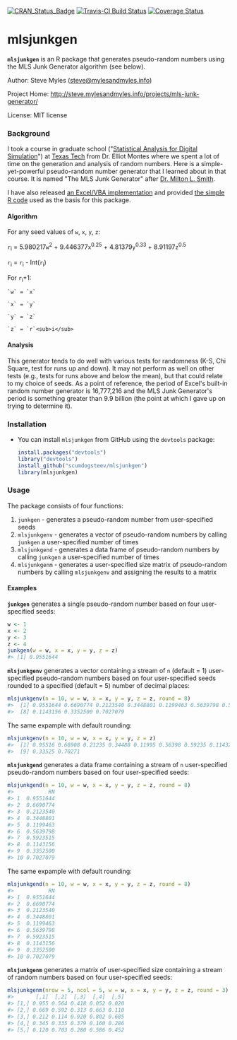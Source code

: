 <!-- README.md is generated from README.Rmd. Please edit that file -->
[![CRAN\_Status\_Badge](http://www.r-pkg.org/badges/version/mlsjunkgen)](http://cran.r-project.org/package=mlsjunkgen) [![Travis-CI Build Status](https://travis-ci.org/scumdogsteev/mlsjunkgen.svg?branch=master)](https://travis-ci.org/scumdogsteev/mlsjunkgen) [![Coverage Status](https://img.shields.io/coveralls/scumdogsteev/mlsjunkgen.svg)](https://coveralls.io/r/mlsjunkgen/mlsjunkgen?branch=master)

mlsjunkgen
==========

**`mlsjunkgen`** is an R package that generates pseudo-random numbers using the MLS Junk Generator algorithm (see below).

Author: Steve Myles (<steve@mylesandmyles.info>)

Project Home: <http://steve.mylesandmyles.info/projects/mls-junk-generator/>

License: MIT license

### Background

I took a course in graduate school ("[Statistical Analysis for Digital Simulation](http://www.depts.ttu.edu/officialpublications/courses/ie.php#ie_5000)") at [Texas Tech](http://www.ttu.edu/) from Dr. Elliot Montes where we spent a lot of time on the generation and analysis of random numbers. Here is a simple-yet-powerful pseudo-random number generator that I learned about in that course. It is named "The MLS Junk Generator" after [Dr. Milton L. Smith](http://www.depts.ttu.edu/ieweb/faculty/faculty.php?name=Milton%20Smith).

I have also released [an Excel/VBA implementation](https://github.com/scumdogsteev/mls-junk-generator) and provided [the simple R code](https://github.com/scumdogsteev/mls-junk-generatR) used as the basis for this package.

#### Algorithm

For any seed values of `w`, `x`, `y`, `z`:

`r`<sub>i</sub> = 5.980217`w`<sup>2</sup> + 9.446377`x`<sup>0.25</sup> + 4.81379`y`<sup>0.33</sup> + 8.91197`z`<sup>0.5</sup>

`r`<sub>i</sub> = `r`<sub>i</sub> - Int(`r`<sub>i</sub>)

For `r`<sub>i</sub>+1:

    `w` = `x`  

    `x` = `y`  

    `y` = `z`  

    `z` = `r`<sub>i</sub>

#### Analysis

This generator tends to do well with various tests for randomness (K-S, Chi Square, test for runs up and down). It may not perform as well on other tests (e.g., tests for runs above and below the mean), but that could relate to my choice of seeds. As a point of reference, the period of Excel's built-in random number generator is 16,777,216 and the MLS Junk Generator's period is something greater than 9.9 billion (the point at which I gave up on trying to determine it).

### Installation

-   You can install `mlsjunkgen` from GitHub using the `devtools` package:

    ``` r
    install.packages("devtools")
    library("devtools")
    install_github("scumdogsteev/mlsjunkgen")
    library(mlsjunkgen)
    ```

### Usage

The package consists of four functions:

1.  `junkgen` - generates a pseudo-random number from user-specified seeds
2.  `mlsjunkgenv` - generates a vector of pseudo-random numbers by calling `junkgen` a user-specified number of times
3.  `mlsjunkgend` - generates a data frame of pseudo-random numbers by calling `junkgen` a user-specified number of times
4.  `mlsjunkgenm` - generates a user-specified size matrix of pseudo-random numbers by calling `mlsjunkgenv` and assigning the results to a matrix

#### Examples

**`junkgen`** generates a single pseudo-random number based on four user-specified seeds:

``` r
w <- 1
x <- 2
y <- 3
z <- 4
junkgen(w = w, x = x, y = y, z = z)
#> [1] 0.9551644
```

**`mlsjunkgenv`** generates a vector containing a stream of `n` (default = 1) user-specified pseudo-random numbers based on four user-specified seeds rounded to a specified (default = 5) number of decimal places:

``` r
mlsjunkgenv(n = 10, w = w, x = x, y = y, z = z, round = 8)
#>  [1] 0.9551644 0.6690774 0.2123540 0.3448801 0.1199463 0.5639798 0.5923515
#>  [8] 0.1143156 0.3352500 0.7027079
```

The same expample with default rounding:

``` r
mlsjunkgenv(n = 10, w = w, x = x, y = y, z = z)
#>  [1] 0.95516 0.66908 0.21235 0.34488 0.11995 0.56398 0.59235 0.11432
#>  [9] 0.33525 0.70271
```

**`mlsjunkgend`** generates a data frame containing a stream of `n` user-specified pseudo-random numbers based on four user-specified seeds:

``` r
mlsjunkgend(n = 10, w = w, x = x, y = y, z = z, round = 8)
#>           RN
#> 1  0.9551644
#> 2  0.6690774
#> 3  0.2123540
#> 4  0.3448801
#> 5  0.1199463
#> 6  0.5639798
#> 7  0.5923515
#> 8  0.1143156
#> 9  0.3352500
#> 10 0.7027079
```

The same expample with default rounding:

``` r
mlsjunkgend(n = 10, w = w, x = x, y = y, z = z, round = 8)
#>           RN
#> 1  0.9551644
#> 2  0.6690774
#> 3  0.2123540
#> 4  0.3448801
#> 5  0.1199463
#> 6  0.5639798
#> 7  0.5923515
#> 8  0.1143156
#> 9  0.3352500
#> 10 0.7027079
```

**`mlsjunkgenm`** generates a matrix of user-specified size containing a stream of random numbers based on four user-specified seeds:

``` r
mlsjunkgenm(nrow = 5, ncol = 5, w = w, x = x, y = y, z = z, round = 3)
#>       [,1]  [,2]  [,3]  [,4]  [,5]
#> [1,] 0.955 0.564 0.418 0.052 0.020
#> [2,] 0.669 0.592 0.313 0.663 0.110
#> [3,] 0.212 0.114 0.920 0.802 0.685
#> [4,] 0.345 0.335 0.379 0.160 0.286
#> [5,] 0.120 0.703 0.280 0.586 0.452
```
